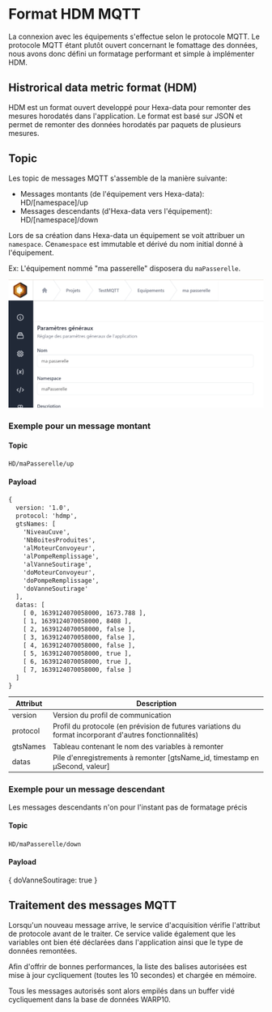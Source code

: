 # Format HDM MQTT

La connexion avec les équipements s'effectue selon le protocole MQTT.
Le protocole MQTT étant plutôt ouvert concernant le fomattage des données, nous avons donc défini un formatage performant et simple à implémenter HDM.

## Histrorical data metric format (HDM)

HDM est un format ouvert developpé pour Hexa-data pour remonter des mesures horodatés dans l'application. Le format est basé sur JSON et permet de remonter des données horodatés par paquets de plusieurs mesures.

## Topic

Les topic de messages MQTT s'assemble de la manière suivante:

* Messages montants (de l'équipement vers Hexa-data): HD/[namespace]/up
* Messages descendants (d'Hexa-data vers l'équipement): HD/[namespace]/down

Lors de sa création dans Hexa-data un équipement se voit attribuer un ```namespace```. Ce```namespace``` est immutable et dérivé du nom initial donné à l'équipement.

  Ex: L'équipement nommé "ma passerelle" disposera du ```maPasserelle```.


![namespace](./_medias/namespace.png ':size=50%')

### Exemple pour un message montant

#### Topic

```HD/maPasserelle/up```

#### Payload

```
{
  version: '1.0',
  protocol: 'hdmp',
  gtsNames: [
    'NiveauCuve',
    'NbBoitesProduites',
    'alMoteurConvoyeur',
    'alPompeRemplissage',
    'alVanneSoutirage',
    'doMoteurConvoyeur',
    'doPompeRemplissage',
    'doVanneSoutirage'
  ],
  datas: [
    [ 0, 1639124070058000, 1673.788 ],
    [ 1, 1639124070058000, 8408 ],
    [ 2, 1639124070058000, false ],
    [ 3, 1639124070058000, false ],
    [ 4, 1639124070058000, false ],
    [ 5, 1639124070058000, true ],
    [ 6, 1639124070058000, true ],
    [ 7, 1639124070058000, false ]
  ]
}
```

|  Attribut         |  Description                                                                                             |
|-------------------|----------------------------------------------------------------------------------------------------------|
| version           | Version du profil de communication                                                                       |
| protocol          | Profil du protocole (en prévision de futures variations du format incorporant d'autres fonctionnalités)  |
| gtsNames          | Tableau contenant le nom des variables à remonter                                                        |
| datas             | Pile d'enregistrements à remonter [gtsName_id, timestamp en µSecond, valeur]                             |

### Exemple pour un message descendant

Les messages descendants n'on pour l'instant pas de formatage précis

#### Topic

```HD/maPasserelle/down```

#### Payload

{
  doVanneSoutirage: true
}


## Traitement des messages MQTT

Lorsqu'un nouveau message arrive, le service d'acquisition vérifie l'attribut de protocole avant de le traiter. Ce service valide également que les variables ont bien été déclarées dans l'application ainsi que le type de données remontées.

Afin d'offrir de bonnes performances, la liste des balises autorisées est mise à jour cycliquement (toutes les 10 secondes) et chargée en mémoire.

Tous les messages autorisés sont alors empilés dans un buffer vidé cycliquement dans la base de données WARP10.
